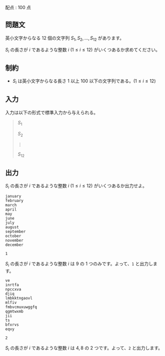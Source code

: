 配点 : $100$ 点

## 問題文

英小文字からなる $12$ 個の文字列 $S_1,S_2,\ldots,S_{12}$ があります。

$S_i$ の長さが $i$ であるような整数 $i$ $(1 \leq i \leq 12)$ がいくつあるか求めてください。

## 制約

- $S_i$ は英小文字からなる長さ $1$ 以上 $100$ 以下の文字列である。$(1 \leq i \leq 12)$

## 入力

入力は以下の形式で標準入力から与えられる。

> $S_1$
> 
> $S_2$
> 
> $\vdots$
> 
> $S_{12}$

## 出力

$S_i$ の長さが $i$ であるような整数 $i$ $(1 \leq i \leq 12)$ がいくつあるか出力せよ。

```input1
january
february
march
april
may
june
july
august
september
october
november
december
```

```output1
1
```

$S_i$ の長さが $i$ であるような整数 $i$ は $9$ の $1$ つのみです。よって、`1` と出力します。

```input2
ve
inrtfa
npccxva
djiq
lmbkktngaovl
mlfiv
fmbvcmuxuwggfq
qgmtwxmb
jii
ts
bfxrvs
eqvy
```

```output2
2
```

$S_i$ の長さが $i$ であるような整数 $i$ は $4,8$ の $2$ つです。よって、`2` と出力します。